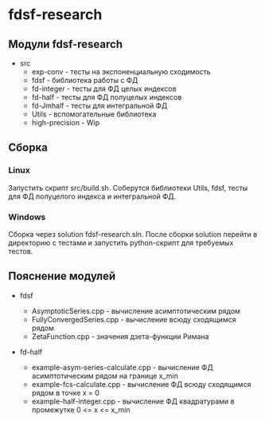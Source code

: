 # fdsf-research

## Модули fdsf-research

* src
   * exp-conv - тесты на экспоненциальную сходимость
   * fdsf - библиотека работы с ФД
   * fd-integer - тесты для ФД целых индексов
   * fd-half - тесты для ФД полуцелых индексов
   * fd-Jmhalf - тесты для интегральной ФД
   * Utils - вспомогательные библиотека
   * high-precision - Wip

## Сборка
### Linux
Запустить скрипт src/build.sh. Соберутся библиотеки Utils, fdsf, тесты для ФД полуцелого индекса и интегральной ФД.

### Windows
Сборка через solution fdsf-research.sln. После сборки solution перейти в директорию с тестами и запустить python-скрипт для требуемых тестов.

## Пояснение модулей

* fdsf
    * AsymptoticSeries.cpp - вычисление асимптотическим рядом
    * FullyConvergedSeries.cpp - вычисление всюду сходящимся рядом
    * ZetaFunction.cpp - значения дзета-функции Римана

* fd-half
    * example-asym-series-calculate.cpp - вычисление ФД асимптотическим рядом на границе x_min
    * example-fcs-calculate.cpp - вычисление ФД всюду сходящимся рядом в точке x = 0
    * example-half-integer.cpp - вычисление ФД квадратурами в промежутке 0 <= x <= x_min